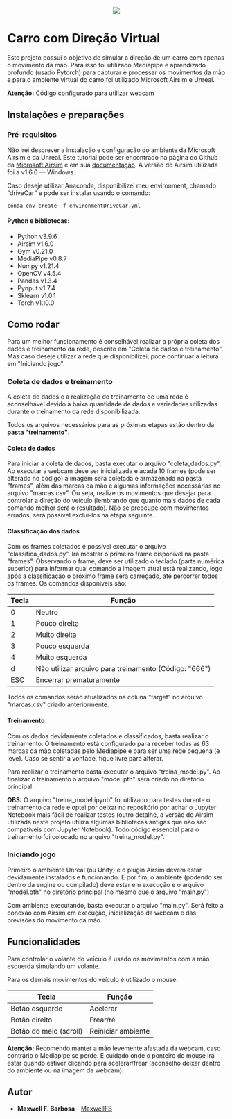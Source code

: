 <p align="center">
  <img src="./img/Dirigindo.gif" />
</p>

# Carro com Direção Virtual
Este projeto possui o objetivo de simular a direção de um carro com apenas o movimento da mão. Para isso foi utilizado Mediapipe e aprendizado profundo (usado Pytorch) para capturar e processar os movimentos da mão e para o ambiente virtual do carro foi utilizado Microsoft Airsim e Unreal.

**Atenção:** Código configurado para utilizar webcam

## Instalações e preparações

### Pré-requisitos
Não irei descrever a instalação e configuração do ambiente da Microsoft Airsim e da Unreal. Este tutorial pode ser encontrado na página do Github da [Microsoft Airsim](https://github.com/microsoft/AirSim) e em sua [documentação](https://microsoft.github.io/AirSim/). A versão do Airsim utilizada foi a v1.6.0 — Windows.

Caso deseje utilizar Anaconda, disponibilizei meu environment, chamado “driveCar” e pode ser instalar usando o comando:

    conda env create -f environmentDriveCar.yml

#### Python e bibliotecas:
* Python v3.9.6
* Airsim v1.6.0
* Gym v0.21.0
* MediaPipe v0.8.7
* Numpy v1.21.4
* OpenCV v4.5.4
* Pandas v1.3.4
* Pynput v1.7.4
* Sklearn v1.0.1
* Torch v1.10.0

## Como rodar
Para um melhor funcionamento é conselhável realizar a própria coleta dos dados e treinamento da rede, descrito em "Coleta de dados e treinamento". Mas caso deseje utilizar a rede que disponibilizei, pode continuar a leitura em "Iniciando jogo".

### Coleta de dados e treinamento
A coleta de dados e a realização do treinamento de uma rede é aconselhável devido à baixa quantidade de dados e variedades utilizadas durante o treinamento da rede disponibilizada.

Todos os arquivos necessários para as próximas etapas estão dentro da **pasta "treinamento"**.

#### Coleta de dados
Para iniciar a coleta de dados, basta executar o arquivo "coleta_dados.py". Ao executar a webcam deve ser inicializada e acada 10 frames (pode ser alterado no código) a imagem será coletada e armazenada na pasta "frames", além das marcas da mão e algumas informações necessárias no arquivo "marcas.csv". Ou seja, realize os movimentos que desejar para controlar a direção do veículo (lembrando que quanto mais dados de cada comando melhor será o resultado). Não se preocupe com movimentos errados, será possível excluí-los na etapa seguinte.

#### Classificação dos dados
Com os frames coletados é possível executar o arquivo "classifica_dados.py". Irá mostrar o primeiro frame disponível na pasta "frames". Observando o frame, deve ser utilizado o teclado (parte numérica superior) para informar qual comando a imagem atual está realizando, logo após a classificação o próximo frame será carregado, até percorrer todos os frames. Os comandos disponíveis são:

Tecla   | Função
------- | ------- 
0       | Neutro
1       | Pouco direita
2       | Muito direita
3       | Pouco esquerda
4       | Muito esquerda
d       | Não utilizar arquivo para treinamento (Código: "666")
ESC     | Encerrar prematuramente

Todos os comandos serão atualizados na coluna "target" no arquivo "marcas.csv" criado anteriormente.

#### Treinamento
Com os dados devidamente coletados e classificados, basta realizar o treinamento. O treinamento está configurado para receber todas as 63 marcas da mão coletadas pelo Mediapipe e para ser uma rede pequena (e leve). Caso se sentir a vontade, fique livre para alterar.

Para realizar o treinamento basta executar o arquivo "treina_model.py". Ao finalizar o treinamento o arquivo "model.pth" será criado no diretório principal.

**OBS:** O arquivo "treina_model.ipynb" foi utilizado para testes durante o treinamento da rede e optei por deixar no repositório por achar o Jupyter Notebook mais fácil de realizar testes (outro detalhe, a versão do Airsim utilizada neste projeto utiliza algumas bibliotecas antigas que não são compatíveis com Jupyter Notebook). Todo código essencial para o treinamento foi colocado no arquivo "treina_model.py".

### Iniciando jogo
Primeiro o ambiente Unreal (ou Unity) e o plugin Airsim devem estar devidamente instalados e funcionando. E por fim, o ambiente (podendo ser dentro da engine ou compilado) deve estar em execução e o arquivo "model.pth" no diretório principal (no mesmo que o arquivo "main.py")

Com ambiente executando, basta executar o arquivo "main.py". Será feito a conexão com Airsim em execução, inicialização da webcam e das previsões do movimento da mão.

## Funcionalidades
Para controlar o volante do veículo é usado os movimentos com a mão esquerda simulando um volante.

Para os demais movimentos do veículo é utilizado o mouse:

Tecla                   | Função
----------------------- | ------- 
Botão esquerdo          | Acelerar
Botão direito           | Frear/ré
Botão do meio (scroll)  | Reiniciar ambiente

**Atenção:** Recomendo manter a mão levemente afastada da webcam, caso contrário o Mediapipe se perde. E cuidado onde o ponteiro do mouse irá estar quando estiver clicando para acelerar/frear (aconselho deixar dentro do ambiente ou na imagem da webcam).

## Autor
* **Maxwell F. Barbosa** - [MaxwellFB](https://github.com/MaxwellFB)
